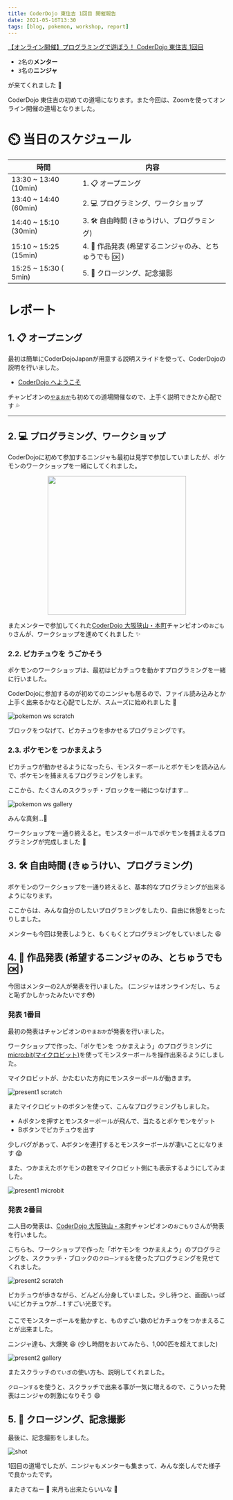 ```yaml
---
title: CoderDojo 東住吉 1回目 開催報告
date: 2021-05-16T13:30
tags: [blog, pokemon, workshop, report]
---
```


[【オンライン開催】プログラミングで遊ぼう！ CoderDojo 東住吉 1回目](https://cd-hisumi.doorkeeper.jp/events/121104)


- `2`名の**メンター**
- `3`名の**ニンジャ**

が来てくれました :tada:

CoderDojo 東住吉の初めての道場になります。また今回は、Zoomを使ってオンライン開催の道場となりました。

# :timer_clock: 当日のスケジュール

| 時間                  | 内容                                                          |
|-----------------------|---------------------------------------------------------------|
| 13:30 ~ 13:40 (10min) | 1. :clipboard: オープニング                                   |
| 13:40 ~ 14:40 (60min) | 2. :computer: プログラミング、ワークショップ                  |
| 14:40 ~ 15:10 (30min) | 3. :hammer_and_wrench: 自由時間 (きゅうけい、プログラミング)  |
| 15:10 ~ 15:25 (15min) | 4. :tada: 作品発表 (希望するニンジャのみ、とちゅうでも :ok: ) |
| 15:25 ~ 15:30 ( 5min) | 5. :wave: クロージング、記念撮影                              |

# レポート

## 1. :clipboard: オープニング

最初は簡単にCoderDojoJapanが用意する説明スライドを使って、CoderDojoの説明を行いました。

- [CoderDojo へようこそ](https://docs.google.com/presentation/d/13t5P1gojsde_gvcvDnPsfHYIqsS-knqWGDxyh3eG8SU/edit#slide=id.p)

チャンピオンの[`やまおか`](https://github.com/ytakio)も初めての道場開催なので、上手く説明できたか心配です :sweat_drops:

---
## 2. :computer: プログラミング、ワークショップ

CoderDojoに初めて参加するニンジャも最初は見学で参加していましたが、ポケモンのワークショップを一緒にしてくれました。

<p style='text-align:center;'><img src="/assets/images/pokemon/Pokemon_WS_logo.png" width=320></p>

またメンターで参加してくれた[CoderDojo 大阪狭山・本町](https://coderdojo-hommachi.github.io/)チャンピオンの`おごもり`さんが、ワークショップを進めてくれました :sparkles:

### **2.2. ピカチュウを うごかそう**

ポケモンのワークショップは、最初はピカチュウを動かすプログラミングを一緒に行いました。

CoderDojoに参加するのが初めてのニンジャも居るので、ファイル読み込みとか上手く出来るかなと心配でしたが、スムーズに始めれました :tada:

![pokemon ws scratch](pokemon_ws_scratch.png)

ブロックをつなげて、ピカチュウを歩かせるプログラミングです。

### **2.3. ポケモンを つかまえよう**

ピカチュウが動かせるようになったら、モンスターボールとポケモンを読み込んで、ポケモンを捕まえるプログラミングをします。

ここから、たくさんのスクラッチ・ブロックを一緒につなげます...

![pokemon ws gallery](pokemon_ws_gallery.jpg)


みんな真剣...:eyes:

ワークショップを一通り終えると。モンスターボールでポケモンを捕まえるプログラミングが完成しました :tada:

## 3. :hammer_and_wrench: 自由時間 (きゅうけい、プログラミング)

ポケモンのワークショップを一通り終えると、基本的なプログラミングが出来るようになります。

ここからは、みんな自分のしたいプログラミングをしたり、自由に休憩をとったりしました。

メンターも今回は発表しようと、もくもくとプログラミングをしていました :laughing:

## 4. :tada: 作品発表 (希望するニンジャのみ、とちゅうでも :ok: ) 

今回はメンターの2人が発表を行いました。 (ニンジャはオンラインだし、ちょと恥ずかしかったみたいです:flushed:)

### **発表 1番目**

最初の発表はチャンピオンの`やまおか`が発表を行いました。

ワークショップで作った、「ポケモンを つかまえよう」のプログラミングに [micro:bit(マイクロビット)](https://microbit.org/)を使ってモンスターボールを操作出来るようにしました。

マイクロビットが、かたむいた方向にモンスターボールが動きます。

![present1 scratch](present1_scratch.png)

またマイクロビットのボタンを使って、こんなプログラミングもしました。

- Aボタンを押すとモンスターボールが飛んで、当たるとポケモンをゲット
- Bボタンでピカチュウを出す

少しバグがあって、Aボタンを連打するとモンスターボールが凄いことになります :scream:

また、つかまえたポケモンの数をマイクロビット側にも表示するようにしてみました。

![present1 microbit](present1_microbit.jpg)

### **発表 2番目**

二人目の発表は、[CoderDojo 大阪狭山・本町](https://coderdojo-hommachi.github.io/)チャンピオンの`おごもり`さんが発表を行いました。

こちらも、ワークショップで作った「ポケモンを つかまえよう」のプログラミングを、スクラッチ・ブロックの`クローンする`を使ったプログラミングを見せてくれました。

![present2 scratch](present2_scratch.png)

ピカチュウが歩きながら、どんどん分身していました。少し待つと、画面いっぱいにピカチュウが... :exclamation: すごい光景です。

ここでモンスターボールを動かすと、ものすごい数のピカチュウをつかまえることが出来ました。

ニンジャ達も、大爆笑 :laughing: (少し時間をおいてみたら、1,000匹を超えてました)

![present2 gallery](present2_gallery.jpg)

またスクラッチの`ていぎ`の使い方も、説明してくれました。

`クローンする`を使うと、スクラッチで出来る事が一気に増えるので、こういった発表はニンジャの刺激になりそう :smile:

## 5. :wave: クロージング、記念撮影

最後に、記念撮影をしました。

![shot](shot.jpg)

1回目の道場でしたが、ニンジャもメンターも集まって、みんな楽しんでた様子で良かったです。

またきてねー :wave: 来月も出来たらいいな :thinking:
